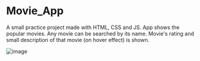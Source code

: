 # Movie_App
A small practice project made with HTML, CSS and JS. App shows the popular movies.
Any movie can be searched by its name. Movie's rating and small description of that movie (on hover effect) is shown.


![image](https://user-images.githubusercontent.com/106351110/209007166-698f0bbf-e645-41cd-ab90-d6414768ab99.png)

